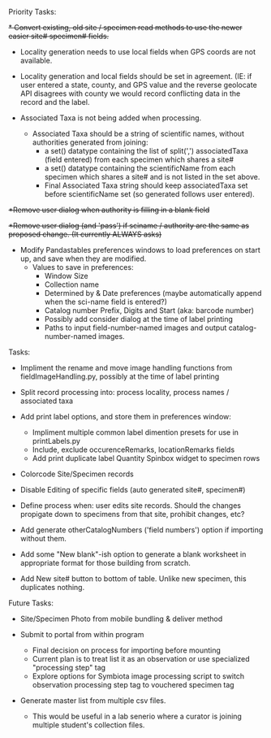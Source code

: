 Priority Tasks:

~~* Convert existing, old site / specimen read methods to use the newer easier site# specimen# fields.~~

* Locality generation needs to use local fields when GPS coords are not available.

* Locality generation and local fields should be set in agreement. (IE: if user entered a state, county, and GPS value and the reverse geolocate API disagrees with county we would record conflicting data in the record and the label.

* Associated Taxa is not being added when processing.
  * Associated Taxa should be a string of scientific names, without authorities generated from joining:
    * a set() datatype containing the list of split(',') associatedTaxa (field entered) from each specimen which shares a site#
    * a set() datatype containing the scientificName from each specimen which shares a site# and is not listed in the set above.
    * Final Associated Taxa string should keep associatedTaxa set before scientificName set (so generated follows user entered).

~~*Remove user dialog when authority is filling in a blank field~~

~~*Remove user dialog (and 'pass') if sciname / authority are the same as proposed change. (It currently ALWAYS asks)~~

* Modify Pandastables preferences windows to load preferences on start up, and save when they are modified.
  * Values to save in preferences:
    * Window Size
    * Collection name
     * Determined by & Date preferences (maybe automatically append when the sci-name field is entered?)
     * Catalog number Prefix, Digits and Start (aka: barcode number)
     * Possibly add consider dialog at the time of label printing
     * Paths to input field-number-named images and output catalog-number-named images.

Tasks:

* Impliment the rename and move image handling functions from fieldImageHandling.py, possibly at the time of label printing

* Split record processing into: process locality, process names / associated taxa

* Add print label options, and store them in preferences window:
  * Impliment multiple common label dimention presets for use in printLabels.py
  * Include, exclude occurenceRemarks, locationRemarks fields
  * Add print duplicate label Quantity Spinbox widget to specimen rows

* Colorcode Site/Specimen records

* Disable Editing of specific fields (auto generated site#, specimen#)

* Define process when: user edits site records. Should the changes propigate down to specimens from that site, prohibit changes, etc?

* Add generate otherCatalogNumbers ('field numbers') option if importing without them.

* Add some "New blank"-ish option to generate a blank worksheet in appropriate format for those building from scratch.

* Add New site# button to bottom of table. Unlike new specimen, this duplicates nothing.


Future Tasks:

* Site/Specimen Photo from mobile bundling & deliver method

* Submit to portal from within program
  * Final decision on process for importing before mounting
  * Current plan is to treat list it as an observation or use specialized "processing step" tag
  * Explore options for Symbiota image processing script to switch observation processing step tag to vouchered specimen tag

* Generate master list from multiple csv files.
  * This would be useful in a lab senerio where a curator is joining multiple student's collection files.
